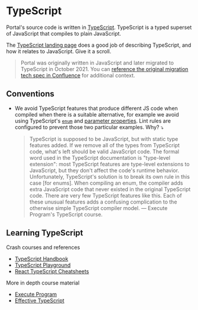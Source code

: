 # TypeScript

Portal's source code is written in [TypeScript](https://www.typescriptlang.org/). TypeScript is a typed superset of JavaScript that compiles to plain JavaScript.

The [TypeScript landing page](https://www.typescriptlang.org/) does a good job of describing TypeScript, and how it relates to JavaScript. Give it a scroll.

> Portal was originally written in JavaScript and later migrated to TypeScript in October 2021. You can [reference the original migration tech spec in Confluence](https://lwd.atlassian.net/l/c/JYP9mGFr) for additional context.

## Conventions

- We avoid TypeScript features that produce different JS code when compiled when there is a suitable alternative, for example we avoid using TypeScript's [`enum`](https://www.typescriptlang.org/docs/handbook/enums.html) and [parameter properties](https://www.typescriptlang.org/docs/handbook/2/classes.html#parameter-properties). Lint rules are configured to prevent those two particular examples. Why? ⤵️
  > TypeScript is supposed to be JavaScript, but with static type features added. If we remove all of the types from TypeScript code, what's left should be valid JavaScript code. The formal word used in the TypeScript documentation is "type-level extension": most TypeScript features are type-level extensions to JavaScript, but they don't affect the code's runtime behavior. Unfortunately, TypeScript's solution is to break its own rule in this case [for enums]. When compiling an enum, the compiler adds extra JavaScript code that never existed in the original TypeScript code. There are very few TypeScript features like this. Each of these unusual features adds a confusing complication to the otherwise simple TypeScript compiler model. — Execute Program's TypeScript course.

## Learning TypeScript

Crash courses and references

- [TypeScript Handbook](https://www.typescriptlang.org/docs/handbook/intro.html)
- [TypeScript Playground](https://www.typescriptlang.org/play/)
- [React TypeScript Cheatsheets](https://react-typescript-cheatsheet.netlify.com/)

More in depth course material

- [Execute Program](https://www.executeprogram.com/courses/typescript-basics)
- [Effective TypeScript](https://effectivetypescript.com/)

